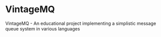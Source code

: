 # VintageMQ
VintageMQ - An educational project implementing a simplistic message queue system in various languages
